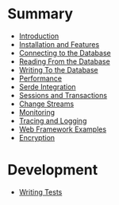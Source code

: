 # Summary

- [Introduction](README.md)
- [Installation and Features](installation_features.md)
- [Connecting to the Database](connecting.md)
- [Reading From the Database](reading.md)
- [Writing To the Database]()
- [Performance](performance.md)
- [Serde Integration]()
- [Sessions and Transactions]()
- [Change Streams]()
- [Monitoring]()
- [Tracing and Logging](tracing.md)
- [Web Framework Examples](web_framework_examples.md)
- [Encryption](encryption.md)

# Development

- [Writing Tests]()
